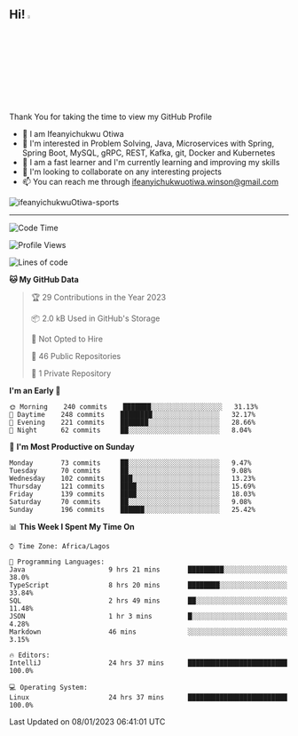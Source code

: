 <!-- BLOG-POST-LIST:START --><!-- BLOG-POST-LIST:END -->

## Hi! <img src="https://media.giphy.com/media/hvRJCLFzcasrR4ia7z/giphy.gif" width="4%"> 

Thank You for taking the time to view my GitHub Profile

- 👋 I am Ifeanyichukwu Otiwa
- 👀 I'm interested in Problem Solving, Java, Microservices with Spring, Spring Boot, MySQL, gRPC, REST, Kafka, git, Docker and Kubernetes
- 🌱 I am a fast learner and I'm currently learning and improving my skills
- 💞️ I'm looking to collaborate on any interesting projects
- 📫 You can reach me through ifeanyichukwuotiwa.winson@gmail.com

<p align="left" marginTop="10px"> <img src="https://komarev.com/ghpvc/?username=ifeanyichukwuOtiwa-sports&label=Profile%20views&color=0e75b6&style=for-the-badge" alt="ifeanyichukwuOtiwa-sports" /> </p>

***

<!--START_SECTION:waka-->
![Code Time](http://img.shields.io/badge/Code%20Time-966%20hrs%2035%20mins-blue)

![Profile Views](http://img.shields.io/badge/Profile%20Views-0-blue)

![Lines of code](https://img.shields.io/badge/From%20Hello%20World%20I%27ve%20Written-44%20Thousand%20lines%20of%20code-blue)

**🐱 My GitHub Data** 

> 🏆 29 Contributions in the Year 2023
 > 
> 📦 2.0 kB Used in GitHub's Storage 
 > 
> 🚫 Not Opted to Hire
 > 
> 📜 46 Public Repositories 
 > 
> 🔑 1 Private Repository 
 > 
**I'm an Early 🐤** 

```text
🌞 Morning    240 commits    ███████░░░░░░░░░░░░░░░░░░   31.13% 
🌆 Daytime    248 commits    ████████░░░░░░░░░░░░░░░░░   32.17% 
🌃 Evening    221 commits    ███████░░░░░░░░░░░░░░░░░░   28.66% 
🌙 Night      62 commits     ██░░░░░░░░░░░░░░░░░░░░░░░   8.04%

```
📅 **I'm Most Productive on Sunday** 

```text
Monday       73 commits     ██░░░░░░░░░░░░░░░░░░░░░░░   9.47% 
Tuesday      70 commits     ██░░░░░░░░░░░░░░░░░░░░░░░   9.08% 
Wednesday    102 commits    ███░░░░░░░░░░░░░░░░░░░░░░   13.23% 
Thursday     121 commits    ████░░░░░░░░░░░░░░░░░░░░░   15.69% 
Friday       139 commits    ████░░░░░░░░░░░░░░░░░░░░░   18.03% 
Saturday     70 commits     ██░░░░░░░░░░░░░░░░░░░░░░░   9.08% 
Sunday       196 commits    ██████░░░░░░░░░░░░░░░░░░░   25.42%

```


📊 **This Week I Spent My Time On** 

```text
⌚︎ Time Zone: Africa/Lagos

💬 Programming Languages: 
Java                     9 hrs 21 mins       █████████░░░░░░░░░░░░░░░░   38.0% 
TypeScript               8 hrs 20 mins       ████████░░░░░░░░░░░░░░░░░   33.84% 
SQL                      2 hrs 49 mins       ██░░░░░░░░░░░░░░░░░░░░░░░   11.48% 
JSON                     1 hr 3 mins         █░░░░░░░░░░░░░░░░░░░░░░░░   4.28% 
Markdown                 46 mins             ░░░░░░░░░░░░░░░░░░░░░░░░░   3.15%

🔥 Editors: 
IntelliJ                 24 hrs 37 mins      █████████████████████████   100.0%

💻 Operating System: 
Linux                    24 hrs 37 mins      █████████████████████████   100.0%

```


 Last Updated on 08/01/2023 06:41:01 UTC
<!--END_SECTION:waka-->

<!--
<p align="center">
![trophy](https://github-profile-trophy.vercel.app/?username=ifeanyichukwuOtiwa-sports&theme=onedark) (https://github.com/ryo-ma/github-profile-trophy)
</p>
-->

<!---
ifeanyi-otiwa/ifeanyi-otiwa is a ✨ special ✨ repository because its `README.md` (this file) appears on your GitHub profile.
You can click the Preview link to take a look at your changes.
--->
